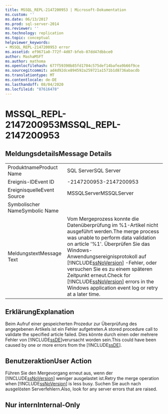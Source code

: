 ```yaml
---
title: MSSQL_REPL-2147200953 | Microsoft-Dokumentation
ms.custom: ''
ms.date: 06/13/2017
ms.prod: sql-server-2014
ms.reviewer: ''
ms.technology: replication
ms.topic: conceptual
helpviewer_keywords:
- MSSQL_REPL-2147200953 error
ms.assetid: ef9671a0-772f-4d07-bfeb-07dd47dbbce0
author: MashaMSFT
ms.author: mathoma
ms.openlocfilehash: 677f59390b85fd1704c575def14bafea9b66f9ce
ms.sourcegitcommit: ad4d92dce894592a259721a1571b1d8736abacdb
ms.translationtype: MT
ms.contentlocale: de-DE
ms.lasthandoff: 08/04/2020
ms.locfileid: "87616478"
---
```

# <a name="mssql_repl-2147200953"></a><span data-ttu-id="90637-102">MSSQL_REPL-2147200953</span><span class="sxs-lookup"><span data-stu-id="90637-102">MSSQL_REPL-2147200953</span></span>
    
## <a name="message-details"></a><span data-ttu-id="90637-103">Meldungsdetails</span><span class="sxs-lookup"><span data-stu-id="90637-103">Message Details</span></span>  
  
|||  
|-|-|  
|<span data-ttu-id="90637-104">Produktname</span><span class="sxs-lookup"><span data-stu-id="90637-104">Product Name</span></span>|<span data-ttu-id="90637-105">SQL Server</span><span class="sxs-lookup"><span data-stu-id="90637-105">SQL Server</span></span>|  
|<span data-ttu-id="90637-106">Ereignis-ID</span><span class="sxs-lookup"><span data-stu-id="90637-106">Event ID</span></span>|<span data-ttu-id="90637-107">-2147200953</span><span class="sxs-lookup"><span data-stu-id="90637-107">-2147200953</span></span>|  
|<span data-ttu-id="90637-108">Ereignisquelle</span><span class="sxs-lookup"><span data-stu-id="90637-108">Event Source</span></span>|<span data-ttu-id="90637-109">MSSQLServer</span><span class="sxs-lookup"><span data-stu-id="90637-109">MSSQLServer</span></span>|  
|<span data-ttu-id="90637-110">Symbolischer Name</span><span class="sxs-lookup"><span data-stu-id="90637-110">Symbolic Name</span></span>||  
|<span data-ttu-id="90637-111">Meldungstext</span><span class="sxs-lookup"><span data-stu-id="90637-111">Message Text</span></span>|<span data-ttu-id="90637-112">Vom Mergeprozess konnte die Datenüberprüfung im %1-Artikel nicht ausgeführt werden.</span><span class="sxs-lookup"><span data-stu-id="90637-112">The merge process was unable to perform data validation on article '%1'.</span></span> <span data-ttu-id="90637-113">Überprüfen Sie das Windows-Anwendungsereignisprotokoll auf [!INCLUDE[ssNoVersion](../../includes/ssnoversion-md.md)] -Fehler, oder versuchen Sie es zu einem späteren Zeitpunkt erneut.</span><span class="sxs-lookup"><span data-stu-id="90637-113">Check for [!INCLUDE[ssNoVersion](../../includes/ssnoversion-md.md)] errors in the Windows application event log or retry at a later time.</span></span>|  
  
## <a name="explanation"></a><span data-ttu-id="90637-114">Erklärung</span><span class="sxs-lookup"><span data-stu-id="90637-114">Explanation</span></span>  
 <span data-ttu-id="90637-115">Beim Aufruf einer gespeicherten Prozedur zur Überprüfung des angegebenen Artikels ist ein Fehler aufgetreten.</span><span class="sxs-lookup"><span data-stu-id="90637-115">A stored procedure call to validate the specified article failed.</span></span> <span data-ttu-id="90637-116">Dies könnte durch einen oder mehrere Fehler von [!INCLUDE[ssDE](../../includes/ssde-md.md)]verursacht worden sein.</span><span class="sxs-lookup"><span data-stu-id="90637-116">This could have been caused by one or more errors from the [!INCLUDE[ssDE](../../includes/ssde-md.md)].</span></span>  
  
## <a name="user-action"></a><span data-ttu-id="90637-117">Benutzeraktion</span><span class="sxs-lookup"><span data-stu-id="90637-117">User Action</span></span>  
 <span data-ttu-id="90637-118">Führen Sie den Mergevorgang erneut aus, wenn der [!INCLUDE[ssNoVersion](../../includes/ssnoversion-md.md)] weniger ausgelastet ist.</span><span class="sxs-lookup"><span data-stu-id="90637-118">Retry the merge operation when [!INCLUDE[ssNoVersion](../../includes/ssnoversion-md.md)] is less busy.</span></span> <span data-ttu-id="90637-119">Suchen Sie auch nach ausgelösten Serverfehlern.</span><span class="sxs-lookup"><span data-stu-id="90637-119">Also, look for any server errors that are raised.</span></span>  
  
## <a name="internal-only"></a><span data-ttu-id="90637-120">Nur intern</span><span class="sxs-lookup"><span data-stu-id="90637-120">Internal-Only</span></span>  
  
